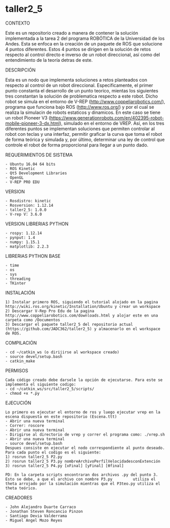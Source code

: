 # taller2_5
CONTEXTO

Este es un repositorio creado a manera de contener la solución implementada a la tarea 2 del programa ROBÓTICA de la Universidad de los Andes. Esta se enfoca en la creación de un paquete de ROS que solucione 4 puntos diferentes. Estos 4 puntos se dirigen en la solución de retos respecto al control directo e inverso de un robot direccional, así como del entendimiento de la teoría detras de este.

DESCRIPCIÓN

Esta es un nodo que implementa soluciones a retos planteados con respecto al control de un robot direccional. Especificamente, el primer punto constanta el desarrollo de un punto teorico, mientas los siguientes tres constantan la solución de problematica respecto a este robot. Dicho robot se simula en el entorno de V-REP (http://www.coppeliarobotics.com/), programa que funciona bajo ROS (http://www.ros.org/) y por el cual se realiza la simulacin de robots estaticos y dinamicos. En este caso se tiene un robot Pioneer V3 (https://www.generationrobots.com/en/402395-robot-mobile-pioneer-3-dx.html), simulado en el entorno de VREP. Así, en los tres diferentes puntos se implementan soluciones que permiten controlar al robot con teclas y una interfaz, permitir graficar la curva que toma el robot de forma teórica y simulada y, por último, determinar una ley de control que controle el robot de forma proporcional para llegar a un punto dado.

REQUERIMIENTOS DE SISTEMA

	- Ubuntu 16.04 64 bits
	- ROS Kinetic
	- Qt5 Development Libraries
	- OpenGL
  	- V-REP PRO EDU

VERSION

	- Rosdistro: kinetic
	- Rosversion: 1.12.14
	- taller2_5: 1.0.0
  	- V-rep V: 3.6.0
	
VERSION LIBRERIAS PYTHON

	- rospy: 1.12.14
	- pynput: 1.4
  	- numpy: 1.15.1
	- matplotlib: 2.2.3
LIBRERIAS PYTHON BASE

	- time
	- os
	- sys
	- threading
	- TKinter
INSTALACIÓN

	1) Instalar primero ROS, siguiendo el tutorial alojado en la pagina http://wiki.ros.org/kinetic/Installation/Ubuntu y crear un workspace
	2) Descargar V-Rep Pro Edu de la pagina http://www.coppeliarobotics.com/downloads.html y alojar este en una carpeta como /Documentos
	3) Descargar el paquete taller2_5 del repositorio actual (https://github.com/JADC362/taller2_5) y almacenarlo en el workspace de ROS. 
				
COMPILACIÓN

	- cd ~/catkin_ws (o dirijirse al workspace creado)
	- source devel/setup.bash
	- catkin_make
PERMISOS

	Cada código creado debe darsele la opción de ejecutarse. Para este se implementa el siguiente codigo:
	- cd ~/catkin_ws/src/taller2_5/scripts/
	- chmod +x *.py 

EJECUCIÓN

	Lo primero es ejecutar el entorno de ros y luego ejecutar vrep en la escena dispuesta en este repositorio (Escena.ttt)
	- Abrir una nueva terminal
	- Correr: roscore
	- Abrir una nueva terminal
  	- Dirigirse al directorio de vrep y correr el programa como: ./vrep.sh
  	- Abrir una nueva terminal
	- source devel/setup.bash
	Despues consiste en ejecutar el nodo correspondiente al punto deseado. Para cada punto el codigo es el siguiente:
	1) rosrun taller2_5 P2.py
  	2) rosrun taller2_5 P3.py nombreArchivoPerfilVelocidadesconExtención
  	3) rosrun taller2_5 P4.py [xFinal] [yFinal] [θfinal]
	
	PD: En la carpeta scripts encontraran dos archivos .py del punto 3. Esto se debe, a que el archivo con nombre P3.py 		utiliza el theta arrojado por la simulación mientras que el P3teo.py utiliza el theta teórico. 
	
CREADORES

	- John Alejandro Duarte Carraco
	- Jonathan Steven Roncancio Pinzon
	- Santiago Devia Valderrama
	- Miguel Angel Mozo Reyes
